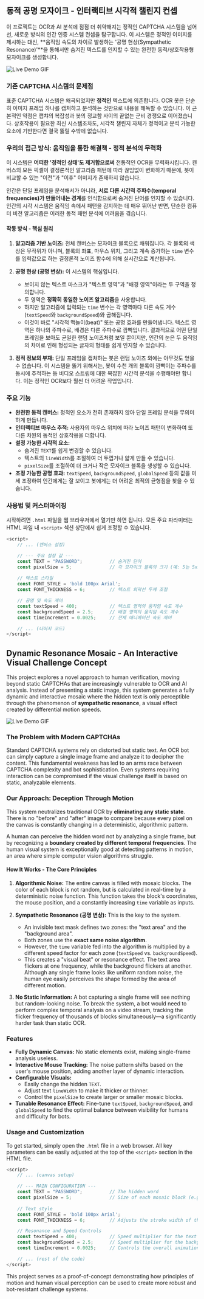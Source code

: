 ## 동적 공명 모자이크 - 인터랙티브 시각적 챌린지 컨셉

이 프로젝트는 OCR과 AI 분석에 점점 더 취약해지는 정적인 CAPTCHA 시스템을 넘어선, 새로운 방식의 인간 인증 시스템 컨셉을 탐구합니다. 이 시스템은 정적인 이미지를 제시하는 대신, **움직임 속도의 차이로 발생하는 '공명 현상(Sympathetic Resonance)'**을 통해서만 숨겨진 텍스트를 인지할 수 있는 완전한 동적/상호작용형 모자이크를 생성합니다.

![Live Demo GIF](mosaic_example.gif)


### 기존 CAPTCHA 시스템의 문제점

표준 CAPTCHA 시스템은 왜곡되었지만 **정적인** 텍스트에 의존합니다. OCR 봇은 단순히 이미지 프레임 하나를 캡처하고 분석하는 것만으로 내용을 해독할 수 있습니다. 이 근본적인 약점은 캡챠의 복잡성과 봇의 정교함 사이의 끝없는 군비 경쟁으로 이어졌습니다. 상호작용이 필요한 최신 시스템조차도, 시각적 챌린지 자체가 정적이고 분석 가능한 요소에 기반한다면 결국 뚫릴 수밖에 없습니다.

### 우리의 접근 방식: 움직임을 통한 해결책 - 정적 분석의 무력화

이 시스템은 **어떠한 '정적인 상태'도 제거함으로써** 전통적인 OCR을 무력화시킵니다. 캔버스의 모든 픽셀이 결정론적인 알고리즘 패턴에 따라 끊임없이 변화하기 때문에, 봇이 비교할 수 있는 "이전"과 "이후" 이미지가 존재하지 않습니다.

인간은 단일 프레임을 분석해서가 아니라, **서로 다른 시간적 주파수(temporal frequencies)가 만들어내는 경계**를 인식함으로써 숨겨진 단어를 인지할 수 있습니다. 인간의 시각 시스템은 움직임 속에서 패턴을 감지하는 데 매우 뛰어난 반면, 단순한 컴퓨터 비전 알고리즘은 이러한 동적 패턴 분석에 어려움을 겪습니다.

#### 작동 방식 - 핵심 원리

1.  **알고리즘 기반 노이즈:** 전체 캔버스는 모자이크 블록으로 채워집니다. 각 블록의 색상은 무작위가 아니며, 블록의 좌표, 마우스 위치, 그리고 계속 증가하는 `time` 변수를 입력값으로 하는 결정론적 노이즈 함수에 의해 실시간으로 계산됩니다.

2.  **공명 현상 (공명 변상):** 이 시스템의 핵심입니다.
    *   보이지 않는 텍스트 마스크가 "텍스트 영역"과 "배경 영역"이라는 두 구역을 정의합니다.
    *   두 영역은 **정확히 동일한 노이즈 알고리즘**을 사용합니다.
    *   하지만 알고리즘에 입력되는 `time` 변수는 각 영역마다 다른 속도 계수(`textSpeed`와 `backgroundSpeed`)와 곱해집니다.
    *   이것이 바로 "시각적 맥놀이(beat)" 또는 공명 효과를 만들어냅니다. 텍스트 영역은 하나의 주파수로, 배경은 다른 주파수로 깜빡입니다. 결과적으로 어떤 단일 프레임을 보아도 균일한 랜덤 노이즈처럼 보일 뿐이지만, 인간의 눈은 두 움직임의 차이로 인해 형성되는 글자의 형태를 쉽게 인지할 수 있습니다.

3.  **정적 정보의 부재:** 단일 프레임을 캡처하는 봇은 랜덤 노이즈 외에는 아무것도 얻을 수 없습니다. 이 시스템을 뚫기 위해서는, 봇이 수천 개의 블록이 깜빡이는 주파수를 동시에 추적하는 등 비디오 스트림에 대한 복잡한 시간적 분석을 수행해야만 합니다. 이는 정적인 OCR보다 훨씬 더 어려운 작업입니다.

### 주요 기능

-   **완전한 동적 캔버스:** 정적인 요소가 전혀 존재하지 않아 단일 프레임 분석을 무의미하게 만듭니다.
-   **인터랙티브 마우스 추적:** 사용자의 마우스 위치에 따라 노이즈 패턴이 변화하여 또 다른 차원의 동적인 상호작용을 더합니다.
-   **설정 가능한 시각적 요소:**
    -   숨겨진 `TEXT`를 쉽게 변경할 수 있습니다.
    -   텍스트의 `lineWidth`를 조절하여 더 두껍거나 얇게 만들 수 있습니다.
    -   `pixelSize`를 조절하여 더 크거나 작은 모자이크 블록을 생성할 수 있습니다.
-   **조정 가능한 공명 효과:** `textSpeed`, `backgroundSpeed`, `globalSpeed` 등의 값을 미세 조정하여 인간에게는 잘 보이고 봇에게는 더 어려운 최적의 균형점을 찾을 수 있습니다.

### 사용법 및 커스터마이징

시작하려면 `.html` 파일을 웹 브라우저에서 열기만 하면 됩니다. 모든 주요 파라미터는 HTML 파일 내 `<script>` 섹션 상단에서 쉽게 조정할 수 있습니다.

```javascript
<script>
    // ... (캔버스 설정)

    // --- 주요 설정 값 ---
    const TEXT = "PASSWORD";          // 숨겨진 단어
    const pixelSize = 5;              // 각 모자이크 블록의 크기 (예: 5는 5x5 픽셀을 의미)
    
    // 텍스트 스타일
    const FONT_STYLE = 'bold 100px Arial';
    const FONT_THICKNESS = 6;         // 텍스트 외곽선 두께 조절

    // 공명 및 속도 제어
    const textSpeed = 400;            // 텍스트 영역의 움직임 속도 계수
    const backgroundSpeed = 2.5;      // 배경 영역의 움직임 속도 계수
    const timeIncrement = 0.0025;     // 전체 애니메이션 속도 제어

    // ... (나머지 코드)
</script>
```

## Dynamic Resonance Mosaic - An Interactive Visual Challenge Concept

This project explores a novel approach to human verification, moving beyond static CAPTCHAs that are increasingly vulnerable to OCR and AI analysis. Instead of presenting a static image, this system generates a fully dynamic and interactive mosaic where the hidden text is only perceptible through the phenomenon of **sympathetic resonance**, a visual effect created by differential motion speeds.

![Live Demo GIF](mosaic_example.gif)


### The Problem with Modern CAPTCHAs

Standard CAPTCHA systems rely on distorted but static text. An OCR bot can simply capture a single image frame and analyze it to decipher the content. This fundamental weakness has led to an arms race between CAPTCHA complexity and bot sophistication. Even systems requiring interaction can be compromised if the visual challenge itself is based on static, analyzable elements.

### Our Approach: Deception Through Motion

This system neutralizes traditional OCR by **eliminating any static state**. There is no "before" and "after" image to compare because every pixel on the canvas is constantly changing in a deterministic, algorithmic pattern.

A human can perceive the hidden word not by analyzing a single frame, but by recognizing a **boundary created by different temporal frequencies**. The human visual system is exceptionally good at detecting patterns in motion, an area where simple computer vision algorithms struggle.

#### How It Works - The Core Principles

1.  **Algorithmic Noise:** The entire canvas is filled with mosaic blocks. The color of each block is not random, but is calculated in real-time by a deterministic noise function. This function takes the block's coordinates, the mouse position, and a constantly increasing `time` variable as inputs.

2.  **Sympathetic Resonance (공명 변상):** This is the key to the system.
    *   An invisible text mask defines two zones: the "text area" and the "background area".
    *   Both zones use the **exact same noise algorithm**.
    *   However, the `time` variable fed into the algorithm is multiplied by a different speed factor for each zone (`textSpeed` vs. `backgroundSpeed`).
    *   This creates a "visual beat" or resonance effect. The text area flickers at one frequency, while the background flickers at another. Although any single frame looks like uniform random noise, the human eye easily perceives the shape formed by the area of different motion.

3.  **No Static Information:** A bot capturing a single frame will see nothing but random-looking noise. To break the system, a bot would need to perform complex temporal analysis on a video stream, tracking the flicker frequency of thousands of blocks simultaneously—a significantly harder task than static OCR.

### Features

-   **Fully Dynamic Canvas:** No static elements exist, making single-frame analysis useless.
-   **Interactive Mouse Tracking:** The noise pattern shifts based on the user's mouse position, adding another layer of dynamic interaction.
-   **Configurable Visuals:**
    -   Easily change the hidden `TEXT`.
    -   Adjust text `lineWidth` to make it thicker or thinner.
    -   Control the `pixelSize` to create larger or smaller mosaic blocks.
-   **Tunable Resonance Effect:** Fine-tune `textSpeed`, `backgroundSpeed`, and `globalSpeed` to find the optimal balance between visibility for humans and difficulty for bots.

### Usage and Customization

To get started, simply open the `.html` file in a web browser. All key parameters can be easily adjusted at the top of the `<script>` section in the HTML file.

```javascript
<script>
    // ... (canvas setup)

    // --- MAIN CONFIGURATION ---
    const TEXT = "PASSWORD";          // The hidden word
    const pixelSize = 5;              // Size of each mosaic block (e.g., 5 means 5x5 pixels)
    
    // Text style
    const FONT_STYLE = 'bold 100px Arial';
    const FONT_THICKNESS = 6;         // Adjusts the stroke width of the text

    // Resonance and Speed Controls
    const textSpeed = 400;            // Speed multiplier for the text area's motion
    const backgroundSpeed = 2.5;      // Speed multiplier for the background's motion
    const timeIncrement = 0.0025;     // Controls the overall animation speed

    // ... (rest of the code)
</script>
```

This project serves as a proof-of-concept demonstrating how principles of motion and human visual perception can be used to create more robust and bot-resistant challenge systems.
